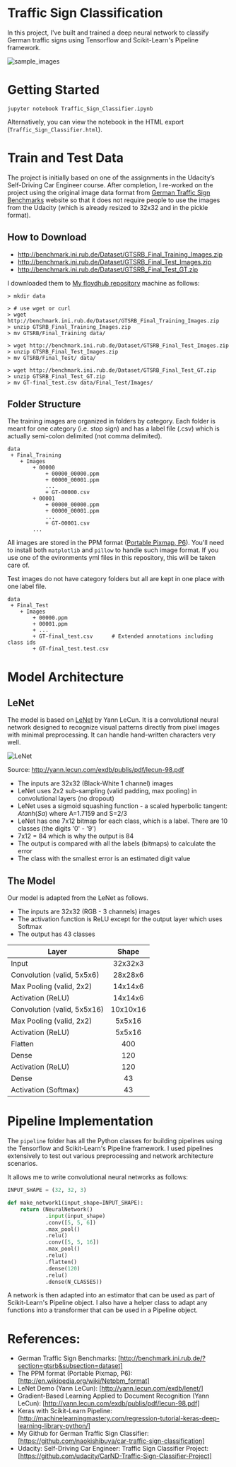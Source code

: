 # Traffic Sign Classification

In this project, I've built and trained a deep neural network to classify German traffic signs using Tensorflow and Scikit-Learn's Pipeline framework.

![sample_images](images/sample_images.png)

# Getting Started

```
jupyter notebook Traffic_Sign_Classifier.ipynb
```

Alternatively, you can view the notebook in the HTML export (`Traffic_Sign_Classifier.html`).

# Train and Test Data

The project is initially based on one of the assignments in the Udacity’s Self-Driving Car Engineer course.  After completion, I re-worked on the project using the original image data format from [German Traffic Sign Benchmarks](http://benchmark.ini.rub.de/?section=gtsrb&subsection=dataset) website so that it does not require people to use the images from the Udacity (which is already resized to 32x32 and in the pickle format).

## How to Download

- http://benchmark.ini.rub.de/Dataset/GTSRB_Final_Training_Images.zip
- http://benchmark.ini.rub.de/Dataset/GTSRB_Final_Test_Images.zip
- http://benchmark.ini.rub.de/Dataset/GTSRB_Final_Test_GT.zip

I downloaded them to [My floydhub repository](https://www.floydhub.com/r00tm4n/projects/carnd-traffic-sign-classifier) machine as follows:

```
> mkdir data

> # use wget or curl 
> wget http://benchmark.ini.rub.de/Dataset/GTSRB_Final_Training_Images.zip
> unzip GTSRB_Final_Training_Images.zip
> mv GTSRB/Final_Training data/

> wget http://benchmark.ini.rub.de/Dataset/GTSRB_Final_Test_Images.zip
> unzip GTSRB_Final_Test_Images.zip
> mv GTSRB/Final_Test/ data/

> wget http://benchmark.ini.rub.de/Dataset/GTSRB_Final_Test_GT.zip
> unzip GTSRB_Final_Test_GT.zip
> mv GT-final_test.csv data/Final_Test/Images/
```

## Folder Structure

The training images are organized in folders by category.  Each folder is meant for one category (i.e. stop sign) and has a label file (.csv) which is actually semi-colon delimited (not comma delimited).

```
data
 + Final_Training
    + Images
        + 00000
            + 00000_00000.ppm
            + 00000_00001.ppm
            ...    
            + GT-00000.csv
        + 00001
            + 00000_00000.ppm
            + 00000_00001.ppm
            ...    
            + GT-00001.csv
        ...
```

All images are stored in the PPM format ([Portable Pixmap, P6](http://en.wikipedia.org/wiki/Netpbm_format)).  You'll need to install both `matplotlib` and `pillow` to handle such image format.  If you use one of the evironments yml files in this repository, this will be taken care of.

Test images do not have category folders but all are kept in one place with one label file.

```
data
 + Final_Test
    + Images
        + 00000.ppm
        + 00001.ppm
        + ...
        + GT-final_test.csv      # Extended annotations including class ids
        + GT-final_test.test.csv
```

# Model Architecture

## LeNet

The model is based on [LeNet](http://yann.lecun.com/exdb/lenet/) by Yann LeCun.  It is a convolutional neural network designed to recognize visual patterns directly from pixel images with minimal preprocessing.  It can handle hand-written characters very well. 

![LeNet](images/lenet.png)

Source: http://yann.lecun.com/exdb/publis/pdf/lecun-98.pdf

- The inputs are 32x32 (Black-White 1 channel) images
- LeNet uses 2x2 sub-sampling (valid padding, max pooling) in convolutional layers (no dropout)
- LeNet uses a sigmoid squashing function - a scaled hyperbolic tangent: $Atanh(Sa)$ where A=1.7159 and S=2/3
- LeNet has one 7x12 bitmap for each class, which is a label.  There are 10 classes (the digits '0' - '9')
- 7x12 = 84 which is why the output is 84
- The output is compared with all the labels (bitmaps) to calculate the error
- The class with the smallest error is an estimated digit value

## The Model 

Our model is adapted from the LeNet as follows.  

- The inputs are 32x32 (RGB - 3 channels) images
- The activation function is ReLU except for the output layer which uses Softmax
- The output has 43 classes

|Layer                       | Shape    |
|----------------------------|:--------:|
|Input                       | 32x32x3  |
|Convolution (valid, 5x5x6)  | 28x28x6  |
|Max Pooling (valid, 2x2)    | 14x14x6  |
|Activation  (ReLU)          | 14x14x6  |
|Convolution (valid, 5x5x16) | 10x10x16 |
|Max Pooling (valid, 2x2)    | 5x5x16   |
|Activation  (ReLU)          | 5x5x16   |
|Flatten                     | 400      |
|Dense                       | 120      |
|Activation  (ReLU)          | 120      |
|Dense                       | 43       |
|Activation  (Softmax)       | 43       |

# Pipeline Implementation

The `pipeline` folder has all the Python classes for building pipelines using the Tensorflow and Scikit-Learn's Pipeline framework.  I used pipelines extensively to test out various preprocessing and network architecture scenarios.

It allows me to write convolutional neural networks as follows:

```python
INPUT_SHAPE = (32, 32, 3)

def make_network1(input_shape=INPUT_SHAPE):
    return (NeuralNetwork()
            .input(input_shape)
            .conv([5, 5, 6])
            .max_pool()
            .relu()
            .conv([5, 5, 16])
            .max_pool()
            .relu()
            .flatten()
            .dense(120)
            .relu()
            .dense(N_CLASSES))
```

A network is then adapted into an estimator that can be used as part of Scikit-Learn's Pipeline object.  I also have a helper class to adapt any functions into a transformer that can be used in a Pipeline object.

# References:

- German Traffic Sign Benchmarks: [http://benchmark.ini.rub.de/?section=gtsrb&subsection=dataset]
- The PPM format (Portable Pixmap, P6): [http://en.wikipedia.org/wiki/Netpbm_format]
- LeNet Demo (Yann LeCun): [http://yann.lecun.com/exdb/lenet/]
- Gradient-Based Learning Applied to Document Recognition (Yann LeCun): [http://yann.lecun.com/exdb/publis/pdf/lecun-98.pdf]
- Keras with Scikit-Learn Pipeline: [http://machinelearningmastery.com/regression-tutorial-keras-deep-learning-library-python/]
- My Github for German Traffic Sign Classifier: [https://github.com/naokishibuya/car-traffic-sign-classification] 
- Udacity: Self-Driving Car Engineer: Traffic Sign Classifier Project: [https://github.com/udacity/CarND-Traffic-Sign-Classifier-Project]


